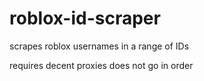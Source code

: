 # roblox-id-scraper
scrapes roblox usernames in a range of IDs

requires decent proxies
does not go in order
